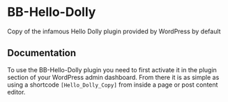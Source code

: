 # BB-Hello-Dolly
Copy of the infamous Hello Dolly plugin provided by WordPress by default

## Documentation
To use the BB-Hello-Dolly plugin you need to first activate it in the plugin section of your WordPress admin dashboard. From there it is as simple as using a shortcode `[Hello_Dolly_Copy]` from inside a page or post content editor.
